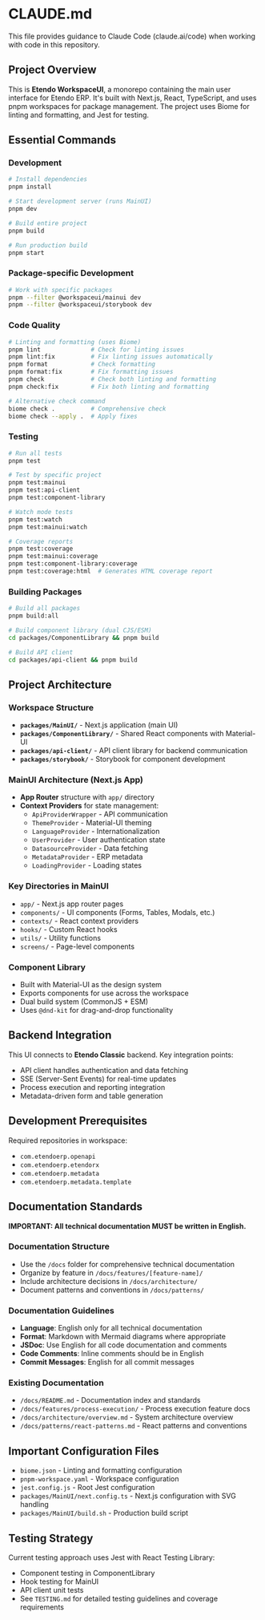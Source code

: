 # CLAUDE.md

This file provides guidance to Claude Code (claude.ai/code) when working with code in this repository.

## Project Overview

This is **Etendo WorkspaceUI**, a monorepo containing the main user interface for Etendo ERP. It's built with Next.js, React, TypeScript, and uses pnpm workspaces for package management. The project uses Biome for linting and formatting, and Jest for testing.

## Essential Commands

### Development
```bash
# Install dependencies
pnpm install

# Start development server (runs MainUI)
pnpm dev

# Build entire project
pnpm build

# Run production build
pnpm start
```

### Package-specific Development
```bash
# Work with specific packages
pnpm --filter @workspaceui/mainui dev
pnpm --filter @workspaceui/storybook dev
```

### Code Quality
```bash
# Linting and formatting (uses Biome)
pnpm lint              # Check for linting issues
pnpm lint:fix          # Fix linting issues automatically
pnpm format            # Check formatting
pnpm format:fix        # Fix formatting issues
pnpm check             # Check both linting and formatting
pnpm check:fix         # Fix both linting and formatting

# Alternative check command
biome check .          # Comprehensive check
biome check --apply .  # Apply fixes
```

### Testing
```bash
# Run all tests
pnpm test

# Test by specific project
pnpm test:mainui
pnpm test:api-client
pnpm test:component-library

# Watch mode tests
pnpm test:watch
pnpm test:mainui:watch

# Coverage reports
pnpm test:coverage
pnpm test:mainui:coverage
pnpm test:component-library:coverage
pnpm test:coverage:html  # Generates HTML coverage report
```

### Building Packages
```bash
# Build all packages
pnpm build:all

# Build component library (dual CJS/ESM)
cd packages/ComponentLibrary && pnpm build

# Build API client
cd packages/api-client && pnpm build
```

## Project Architecture

### Workspace Structure
- **`packages/MainUI/`** - Next.js application (main UI)
- **`packages/ComponentLibrary/`** - Shared React components with Material-UI
- **`packages/api-client/`** - API client library for backend communication
- **`packages/storybook/`** - Storybook for component development

### MainUI Architecture (Next.js App)
- **App Router** structure with `app/` directory
- **Context Providers** for state management:
  - `ApiProviderWrapper` - API communication
  - `ThemeProvider` - Material-UI theming
  - `LanguageProvider` - Internationalization
  - `UserProvider` - User authentication state
  - `DatasourceProvider` - Data fetching
  - `MetadataProvider` - ERP metadata
  - `LoadingProvider` - Loading states

### Key Directories in MainUI
- `app/` - Next.js app router pages
- `components/` - UI components (Forms, Tables, Modals, etc.)
- `contexts/` - React context providers
- `hooks/` - Custom React hooks
- `utils/` - Utility functions
- `screens/` - Page-level components

### Component Library
- Built with Material-UI as the design system
- Exports components for use across the workspace
- Dual build system (CommonJS + ESM)
- Uses `@dnd-kit` for drag-and-drop functionality

## Backend Integration

This UI connects to **Etendo Classic** backend. Key integration points:
- API client handles authentication and data fetching
- SSE (Server-Sent Events) for real-time updates
- Process execution and reporting integration
- Metadata-driven form and table generation

## Development Prerequisites

Required repositories in workspace:
- `com.etendoerp.openapi`
- `com.etendoerp.etendorx`
- `com.etendoerp.metadata`
- `com.etendoerp.metadata.template`

## Documentation Standards

**IMPORTANT: All technical documentation MUST be written in English.**

### Documentation Structure
- Use the `/docs` folder for comprehensive technical documentation
- Organize by feature in `/docs/features/[feature-name]/`
- Include architecture decisions in `/docs/architecture/`
- Document patterns and conventions in `/docs/patterns/`

### Documentation Guidelines
- **Language**: English only for all technical documentation
- **Format**: Markdown with Mermaid diagrams where appropriate
- **JSDoc**: Use English for all code documentation and comments
- **Code Comments**: Inline comments should be in English
- **Commit Messages**: English for all commit messages

### Existing Documentation
- `/docs/README.md` - Documentation index and standards
- `/docs/features/process-execution/` - Process execution feature docs
- `/docs/architecture/overview.md` - System architecture overview
- `/docs/patterns/react-patterns.md` - React patterns and conventions

## Important Configuration Files

- `biome.json` - Linting and formatting configuration
- `pnpm-workspace.yaml` - Workspace configuration
- `jest.config.js` - Root Jest configuration
- `packages/MainUI/next.config.ts` - Next.js configuration with SVG handling
- `packages/MainUI/build.sh` - Production build script

## Testing Strategy

Current testing approach uses Jest with React Testing Library:
- Component testing in ComponentLibrary
- Hook testing for MainUI
- API client unit tests
- See `TESTING.md` for detailed testing guidelines and coverage requirements